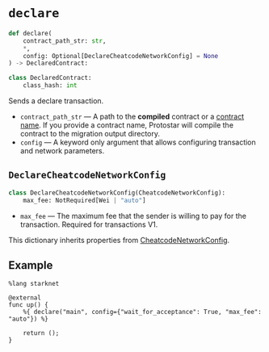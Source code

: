 # `declare`

```python
def declare(
    contract_path_str: str,
    *,
    config: Optional[DeclareCheatcodeNetworkConfig] = None
) -> DeclaredContract:

class DeclaredContract:
    class_hash: int
```

Sends a declare transaction.

- `contract_path_str` — A path to the **compiled** contract or a [contract name](../../compiling#contract-name). If you provide a contract name, Protostar will compile the contract to the migration output directory.
- `config` — A keyword only argument that allows configuring transaction and network parameters.

## `DeclareCheatcodeNetworkConfig`
```python
class DeclareCheatcodeNetworkConfig(CheatcodeNetworkConfig):
    max_fee: NotRequired[Wei | "auto"]
```
- `max_fee` — The maximum fee that the sender is willing to pay for the transaction. Required for transactions V1.

This dictionary inherits properties from [CheatcodeNetworkConfig](../03-network-config.md).

## Example

```cairo
%lang starknet

@external
func up() {
    %{ declare("main", config={"wait_for_acceptance": True, "max_fee": "auto"}) %}

    return ();
}
```
